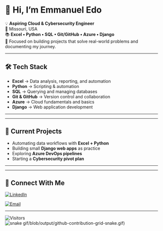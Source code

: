 # 👋 Hi, I’m Emmanuel Edo  

💡 **Aspiring Cloud & Cybersecurity Engineer**  
📍 Missouri, USA  
📚  **Excel • Python • SQL • Git/GitHub • Azure • Django**  
🚀 Focused on building projects that solve real-world problems and documenting my journey.  

---

## 🛠 Tech Stack  
- **Excel** → Data analysis, reporting, and automation  
- **Python** → Scripting & automation  
- **SQL** → Querying and managing databases  
- **Git & GitHub** → Version control and collaboration  
- **Azure** → Cloud fundamentals and  basics  
- **Django** → Web application development  

---



---

## 🚀 Current Projects  
- Automating data workflows with **Excel + Python**  
- Building small **Django web apps** as practice  
- Exploring **Azure DevOps pipelines**  
- Starting a **Cybersecurity pivot plan**  

---



---

## 🤝 Connect With Me  
[![LinkedIn](https://img.shields.io/badge/LinkedIn-0A66C2?logo=linkedin&logoColor=white)](https://www.linkedin.com/in/emmanuel-edo-a41a20111/)
  
[![Email](https://img.shields.io/badge/Email-D14836?logo=gmail&logoColor=white)](mailto:youremail@example.com)  

---
![Visitors](https://visitor-badge.laobi.icu/badge?page_id=emmanueledo)  
![snake gif](https://github.com/0249121104/0249121104)/blob/output/github-contribution-grid-snake.gif)
